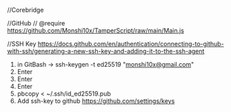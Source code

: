 //Corebridge

//GitHub
// @require      https://github.com/Monshi10x/TamperScript/raw/main/Main.js

//SSH Key
https://docs.github.com/en/authentication/connecting-to-github-with-ssh/generating-a-new-ssh-key-and-adding-it-to-the-ssh-agent
1. in GitBash -> ssh-keygen -t ed25519 "monshi10x@gmail.com"
2. Enter
3. Enter
4. Enter
5. pbcopy < ~/.ssh/id_ed25519.pub
6. Add ssh-key to github https://github.com/settings/keys